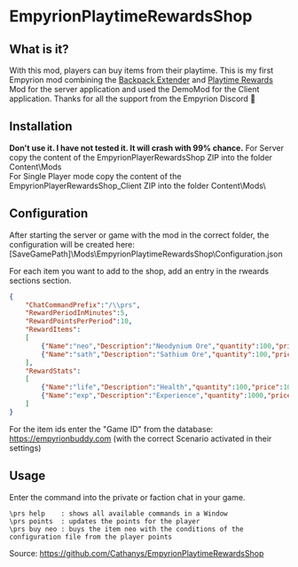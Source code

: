 # EmpyrionPlaytimeRewardsShop

## What is it?
With this mod, players can buy items from their playtime.
This is my first Empyrion mod combining the [Backpack Extender](https://github.com/GitHub-TC/EmpyrionBackpackExtender) and [Playtime Rewards](https://github.com/GitHub-TC/EmpyrionPlaytimeRewards) Mod for the server application and used the DemoMod for the Client application.
Thanks for all the support from the Empyrion Discord 💜

## Installation

**Don't use it. I have not tested it. It will crash with 99% chance.**
For Server copy the content of the EmpyrionPlayerRewardsShop ZIP into the folder Content\Mods\
For Single Player mode copy the content of the EmpyrionPlayerRewardsShop_Client ZIP into the folder Content\Mods\

## Configuration
After starting the server or game with the mod in the correct folder, the configuration will be created here:
\[SaveGamePath\]\\Mods\\EmpyrionPlaytimeRewardsShop\\Configuration.json

For each item you want to add to the shop, add an entry in the rweards sections section.

```json
{
	"ChatCommandPrefix":"/\\prs",
	"RewardPeriodInMinutes":5,
	"RewardPointsPerPeriod":10,
	"RewardItems":
	[
		{"Name":"neo","Description":"Neodynium Ore","quantity":100,"price":100,"itemId":4300},
		{"Name":"sath","Description":"Sathium Ore","quantity":100,"price":100,"itemId":4332}
	],
	"RewardStats":
	[
		{"Name":"life","Description":"Health","quantity":100,"price":100,"maxStat":2000},
		{"Name":"exp","Description":"Experience","quantity":1000,"price":100,"maxStat":500000}
	]
}
```

For the item ids enter the "Game ID" from the database: https://empyrionbuddy.com (with the correct Scenario activated in their settings)

## Usage
Enter the command into the private or faction chat in your game.

```
\prs help    : shows all available commands in a Window
\prs points  : updates the points for the player
\prs buy neo : buys the item neo with the conditions of the configuration file from the player points
```
Source: https://github.com/Cathanys/EmpyrionPlaytimeRewardsShop
